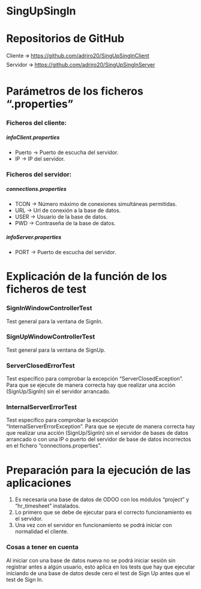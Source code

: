 # SingUpSingIn

<h1>Repositorios de GitHub</h1>

Cliente 🡪 https://github.com/adriro20/SingUpSingInClient </br>
Servidor 🡪 https://github.com/adriro20/SingUpSingInServer </br>

<h1>Parámetros de los ficheros “.properties”</h1>

<h3>Ficheros del cliente:</h3>

<h5>infoClient.properties</h5>
<ul>
  <li>Puerto	→	Puerto de escucha del servidor.</li>
  <li>IP	→	IP del servidor.</li>
</ul>

<h3>Ficheros del servidor:</h3>

<h5>connections.properties</h5>
<ul>
  <li>TCON	→	Número máximo de conexiones simultáneas permitidas.</li>
  <li>URL	→	Url de conexión a la base de datos.</li>
  <li>USER	→	Usuario de la base de datos.</li>
  <li>PWD	→	Contraseña de la base de datos.</li>
</ul>

<h5>infoServer.properties</h5>
<ul>
  <li>PORT	→	Puerto de escucha del servidor.</li>
</ul>

<h1>Explicación de la función de los ficheros de test</h1>

<h3>SignInWindowControllerTest</h3>
Test general para la ventana de SignIn.

<h3>SignUpWindowControllerTest</h3>
Test general para la ventana de SignUp.

<h3>ServerClosedErrorTest</h3>
Test específico para comprobar la excepción “ServerClosedException”. Para que se ejecute de manera correcta hay que realizar una acción (SignUp/SignIn) sin el servidor arrancado.

<h3>InternalServerErrorTest</h3>
Test específico para comprobar la excepción “InternalServerErrorException”. Para que se ejecute de manera correcta hay que realizar una acción (SignUp/SignIn) sin el servidor de bases de datos arrancado o con una IP o puerto del servidor de base de datos incorrectos en el fichero “connections.properties”.

<h1>Preparación para la ejecución de las aplicaciones</h1>

<ol>
  <li>Es necesaria una base de datos de ODOO con los módulos “project” y “hr_timesheet” instalados.</li>
  <li>Lo primero que se debe de ejecutar para el correcto funcionamiento es el servidor.</li>
  <li>Una vez con el servidor en funcionamiento se podrá iniciar con normalidad el cliente.</li>
</ol>

<h3>Cosas a tener en cuenta</h3>
Al iniciar con una base de datos nueva no se podrá iniciar sesión sin registrar antes a algún usuario, esto aplica en los tests que hay que ejecutar iniciando de una base de datos desde cero el test de Sign Up antes que el test de Sign In.
